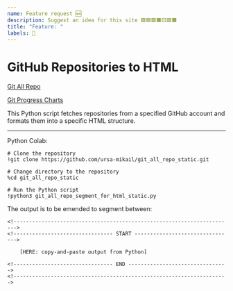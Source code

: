 ```yaml
---
name: Feature request 🆕
description: Suggest an idea for this site 🟪🟦🟩🟧🟨🟥🟫
title: "Feature: "
labels: 👀 
---
```


# GitHub Repositories to HTML

<a href="https://ursa-mikail.github.io/git_all_repo_static/"> Git All Repo </a>

<a href="https://github.com/ursa-mikail/toolings/blob/main/python/git/git_frequency_monitoring.ipynb"> Git Progress Charts </a>

This Python script fetches repositories from a specified GitHub account and formats them into a specific HTML structure.

<hr>

Python Colab:
``` 
# Clone the repository
!git clone https://github.com/ursa-mikail/git_all_repo_static.git

# Change directory to the repository
%cd git_all_repo_static

# Run the Python script
!python3 git_all_repo_segment_for_html_static.py
```

The output is to be emended to segment between:
```
<!----------------------------------------------------------------------->
<!-------------------------------- START -------------------------------->

	[HERE: copy-and-paste output from Python]

<!-------------------------------- END -------------------------------->
<!--------------------------------------------------------------------->

```




